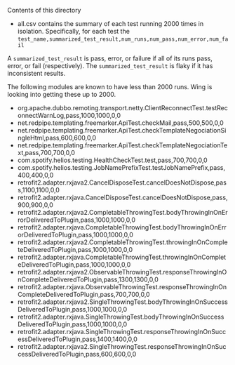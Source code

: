 Contents of this directory
- all.csv contains the summary of each test running 2000 times in isolation. Specifically, for each test the `test_name,summarized_test_result,num_runs,num_pass,num_error,num_fail`

A `summarized_test_result` is pass, error, or failure if all of its runs pass, error, or fail (respectively). The `summarized_test_result` is flaky if it has inconsistent results.

The following modules are known to have less than 2000 runs. Wing is looking into getting these up to 2000.
- org.apache.dubbo.remoting.transport.netty.ClientReconnectTest.testReconnectWarnLog,pass,1000,1000,0,0
- net.redpipe.templating.freemarker.ApiTest.checkMail,pass,500,500,0,0
- net.redpipe.templating.freemarker.ApiTest.checkTemplateNegociationSingleHtml,pass,600,600,0,0
- net.redpipe.templating.freemarker.ApiTest.checkTemplateNegociationText,pass,700,700,0,0
- com.spotify.helios.testing.HealthCheckTest.test,pass,700,700,0,0
- com.spotify.helios.testing.JobNamePrefixTest.testJobNamePrefix,pass,400,400,0,0
- retrofit2.adapter.rxjava2.CancelDisposeTest.cancelDoesNotDispose,pass,1100,1100,0,0
- retrofit2.adapter.rxjava.CancelDisposeTest.cancelDoesNotDispose,pass,900,900,0,0
- retrofit2.adapter.rxjava2.CompletableThrowingTest.bodyThrowingInOnErrorDeliveredToPlugin,pass,1000,1000,0,0
- retrofit2.adapter.rxjava.CompletableThrowingTest.bodyThrowingInOnErrorDeliveredToPlugin,pass,1000,1000,0,0
- retrofit2.adapter.rxjava2.CompletableThrowingTest.throwingInOnCompleteDeliveredToPlugin,pass,1000,1000,0,0
- retrofit2.adapter.rxjava.CompletableThrowingTest.throwingInOnCompleteDeliveredToPlugin,pass,1000,1000,0,0
- retrofit2.adapter.rxjava2.ObservableThrowingTest.responseThrowingInOnCompleteDeliveredToPlugin,pass,1300,1300,0,0
- retrofit2.adapter.rxjava.ObservableThrowingTest.responseThrowingInOnCompleteDeliveredToPlugin,pass,700,700,0,0
- retrofit2.adapter.rxjava2.SingleThrowingTest.bodyThrowingInOnSuccessDeliveredToPlugin,pass,1000,1000,0,0
- retrofit2.adapter.rxjava.SingleThrowingTest.bodyThrowingInOnSuccessDeliveredToPlugin,pass,1000,1000,0,0
- retrofit2.adapter.rxjava.SingleThrowingTest.responseThrowingInOnSuccessDeliveredToPlugin,pass,1400,1400,0,0
- retrofit2.adapter.rxjava2.SingleThrowingTest.responseThrowingInOnSuccessDeliveredToPlugin,pass,600,600,0,0
